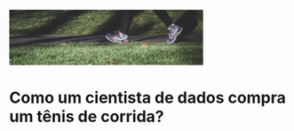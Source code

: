 <a href="https://como-um-ds-compra-um-tenis.herokuapp.com/"><img src="deploy/static/images/corrida.jpg" title="Running Shoes" alt="Running Shoes" height="100" ></a>

# Como um cientista de dados compra um tênis de corrida?


